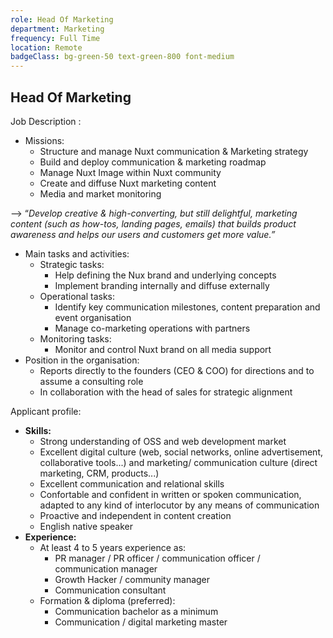 ```yaml
---
role: Head Of Marketing
department: Marketing
frequency: Full Time
location: Remote
badgeClass: bg-green-50 text-green-800 font-medium
---
```


## Head Of Marketing

Job Description :

- Missions:
    - Structure and manage Nuxt communication & Marketing strategy
    - Build and deploy communication & marketing roadmap
    - Manage Nuxt Image within Nuxt community
    - Create and diffuse Nuxt marketing content
    - Media and market monitoring

—> “*Develop creative & high-converting, but still delightful, marketing content (such as how-tos, landing pages, emails) that builds product awareness and helps our users and customers get more value.”*

- Main tasks and activities:
    - Strategic tasks:
        - Help defining the Nux brand and underlying concepts
        - Implement branding internally and diffuse externally
    - Operational tasks:
        - Identify key communication milestones, content preparation and event organisation
        - Manage co-marketing operations with partners
    - Monitoring tasks:
        - Monitor and control Nuxt brand on all media support
- Position in the organisation:
    - Reports directly to the founders (CEO & COO) for directions and to assume a consulting role
    - In collaboration with the head of sales for strategic alignment

Applicant profile:

- **Skills:**
    - Strong understanding of OSS and web development market
    - Excellent digital culture (web, social networks, online advertisement, collaborative tools...) and marketing/ communication culture (direct marketing, CRM, products...)
    - Excellent communication and relational skills
    - Confortable and confident in written or spoken communication, adapted to any kind of interlocutor by any means of communication
    - Proactive and independent in content creation
    - English native speaker
- **Experience:**
    - At least 4 to 5 years experience as:
        - PR manager / PR officer / communication officer / communication manager
        - Growth Hacker / community manager
        - Communication consultant
    - Formation & diploma (preferred):
        - Communication bachelor as a minimum
        - Communication / digital marketing master
